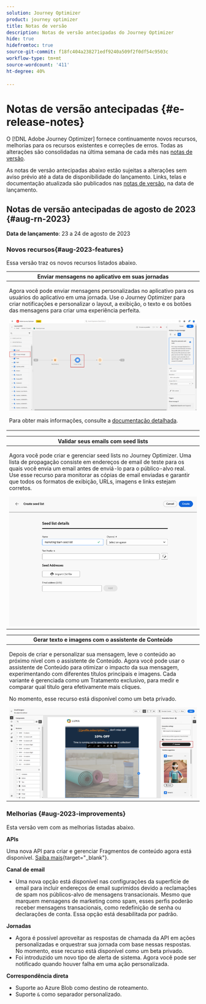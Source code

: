 ```yaml
---
solution: Journey Optimizer
product: journey optimizer
title: Notas de versão
description: Notas de versão antecipadas do Journey Optimizer
hide: true
hidefromtoc: true
source-git-commit: f18fc404a238271edf9240a509f2f0df54c9503c
workflow-type: tm+mt
source-wordcount: '411'
ht-degree: 40%

---
```


# Notas de versão antecipadas {#e-release-notes}

O [!DNL Adobe Journey Optimizer] fornece continuamente novos recursos, melhorias para os recursos existentes e correções de erros. Todas as alterações são consolidadas na última semana de cada mês nas [notas de versão](release-notes.md).

As notas de versão antecipadas abaixo estão sujeitas a alterações sem aviso prévio até a data de disponibilidade do lançamento. Links, telas e documentação atualizada são publicados nas [notas de versão](release-notes.md), na data de lançamento.

## Notas de versão antecipadas de agosto de 2023 {#aug-rn-2023}

**Data de lançamento**: 23 a 24 de agosto de 2023

### Novos recursos{#aug-2023-features}

Essa versão traz os novos recursos listados abaixo.

<table>
<thead>
<tr>
<th><strong>Enviar mensagens no aplicativo em suas jornadas</strong><br/></th>
</tr>
</thead>
<tbody>
<tr>
<td>
<p>Agora você pode enviar mensagens personalizadas no aplicativo para os usuários do aplicativo em uma jornada. Use o Journey Optimizer para criar notificações e personalizar o layout, a exibição, o texto e os botões das mensagens para criar uma experiência perfeita.</p>
<img src="assets/in_app_journey_1.png"/>
<p>Para obter mais informações, consulte a <a href="../in-app/get-started-in-app.md">documentação detalhada</a>.</p>
</tr>
</tbody>
</table>


<table>
<thead>
<tr>
<th><strong>Validar seus emails com seed lists</strong><br/></th>
</tr>
</thead>
<tbody>
<tr>
<td>
<p>Agora você pode criar e gerenciar seed lists no Journey Optimizer. Uma lista de propagação consiste em endereços de email de teste para os quais você envia um email antes de enviá-lo para o público-alvo real. Use esse recurso para monitorar as cópias de email enviadas e garantir que todos os formatos de exibição, URLs, imagens e links estejam corretos.</p>
<img src="../configuration/assets/seed-list-details.png">
<!--p>For more information, refer to the <a href="../audience/get-started-audience-orchestration.md">detailed documentation</a>.</p-->
</td>
</tr>
</tbody>
</table>


<table>
<thead>
<tr>
<th><strong>Gerar texto e imagens com o assistente de Conteúdo</strong><br/></th>
</tr>
</thead>
<tbody>
<tr>
<td>
<p>Depois de criar e personalizar sua mensagem, leve o conteúdo ao próximo nível com o assistente de Conteúdo. Agora você pode usar o assistente de Conteúdo para otimizar o impacto da sua mensagem, experimentando com diferentes títulos principais e imagens. Cada variante é gerenciada como um Tratamento exclusivo, para medir e comparar qual título gera efetivamente mais cliques.</p>
<p>No momento, esse recurso está disponível como um beta privado.</p>
<img src="assets/gen-ai-image-2.png"/>
<!--p>For more information, refer to the <a href="../start/search-filter-categorize.md#tags">detailed documentation</a>.</p-->
</td>
</tr>
</tbody>
</table>



### Melhorias {#aug-2023-improvements}

Esta versão vem com as melhorias listadas abaixo.

**APIs**

Uma nova API para criar e gerenciar Fragmentos de conteúdo agora está disponível. [Saiba mais](https://developer.adobe.com/journey-optimizer-apis/references/content-templates/#tag/Content-fragment-API){target="_blank"}.

**Canal de email**

* Uma nova opção está disponível nas configurações da superfície de email para incluir endereços de email suprimidos devido a reclamações de spam nos públicos-alvo de mensagens transacionais. Mesmo que marquem mensagens de marketing como spam, esses perfis poderão receber mensagens transacionais, como redefinição de senha ou declarações de conta. Essa opção está desabilitada por padrão.

**Jornadas**

* Agora é possível aproveitar as respostas de chamada da API em ações personalizadas e orquestrar sua jornada com base nessas respostas. No momento, esse recurso está disponível como um beta privado.
* Foi introduzido um novo tipo de alerta de sistema. Agora você pode ser notificado quando houver falha em uma ação personalizada.
  <!--* When duplicating a journey, you can now define the name of the journey copy.-->


**Correspondência direta**

* Suporte ao Azure Blob como destino de roteamento.
* Suporte `&` como separador personalizado.